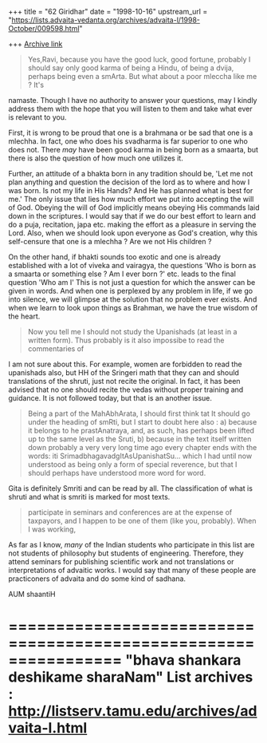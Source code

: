 +++
title = "62 Giridhar"
date = "1998-10-16"
upstream_url = "https://lists.advaita-vedanta.org/archives/advaita-l/1998-October/009598.html"

+++
[Archive link](https://lists.advaita-vedanta.org/archives/advaita-l/1998-October/009598.html)

>Yes,Ravi, because you have the good luck, good fortune, probably  I
>should say only good karma of being a Hindu, of being a dvija, perhaps
>being even a smArta. But what about a poor mleccha like me ? It's

namaste. Though I have no authority to answer your questions, may I kindly
address them with the hope that you will listen to them and take what ever is
relevant to you.

First, it is wrong to be proud that one is a brahmana or be sad that one is
a mlechha. In fact, one who does his svadharma is far superior to one who
does not. There _may_ have been good karma in being born as a smaarta,
but there is also the question of how much one utilizes it.

Further, an attitude of a bhakta born in any tradition should be,
'Let me not plan anything and question the decision of the lord as to where
and how I was born. Is not my life in His Hands? And He has planned what
is best for me.'  The only issue that lies how much effort we put into
accepting
the will of God. Obeying the will of God implicitly means obeying His commands
laid down in the scriptures. I would say that if we do our best effort to
learn and do a puja,
recitation, japa etc. making the effort as a pleasure in serving the Lord.
Also, when we should look upon everyone as God's creation, why this
self-censure that one is a mlechha ? Are we not His children ?

On the other hand, if bhakti sounds too exotic and one is already
established with a lot
of viveka and vairagya, the questions 'Who is born as a smaarta or
something else ?
Am I ever born ?' etc. leads to the final question 'Who am I' This is not
just a question
for which the answer can be given in words. And when one is perplexed by
any problem in life, if we go into silence, we will glimpse at the solution
that no problem ever exists. And
when we learn to look upon things as Brahman, we have the true wisdom of
the heart.


>Now you tell me I should not study the Upanishads (at least in a written
>form). Thus probably is it also impossibe to read the commentaries of

I am not sure about this. For example, women are forbidden to read the
upanishads also, but HH of the Sringeri math that they can and should
translations of the shruti, just not recite the original. In fact, it has been
advised that no one should recite the vedas without proper training and
guidance. It is not followed today, but that is an another issue.


>Being a part of the MahAbhArata,  I should first think tat It should go
>under the heading of smRti, but I start to doubt here also :
>a) because it belongs to he prastAnatraya, and, as such, has perhaps
>been lifted up to the same level as the Sruti,
>b) because in the text itself written down probably a  very very long
>time ago every chapter ends with the words:
>iti SrimadbhagavadgItAsUpanishatSu...
>which I had until now understood as being only a form of special
>reverence, but that I should perhaps have understood more word for word.

Gita is definitely Smriti and can be read by all. The classification of what
is shruti and what is smriti is marked for most texts.

>participate in seminars and conferences are at the expense of taxpayors,
>and I happen to be one of them (like you, probably). When I was working,

As far as I know, _many_ of the Indian students who participate in this list
are not students of philosophy but students of engineering. Therefore, they
attend seminars for publishing scientific work and not translations or
interpretations of advaitic works. I would say that many of these people are
practiconers of advaita and do some kind of sadhana.

AUM shaantiH

================================================================
"bhava shankara deshikame sharaNam"
List archives : http://listserv.tamu.edu/archives/advaita-l.html
================================================================

